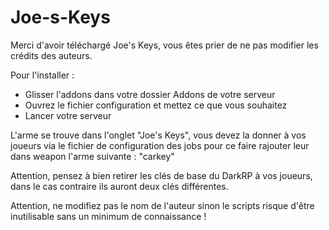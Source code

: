 # Joe-s-Keys

Merci d'avoir téléchargé Joe's Keys, vous êtes prier de ne pas modifier les crédits des auteurs.

Pour l'installer :

- Glisser l'addons dans votre dossier Addons de votre serveur
- Ouvrez le fichier configuration et mettez ce que vous souhaitez
- Lancer votre serveur


L'arme se trouve dans l'onglet "Joe's Keys", vous devez la donner à vos joueurs via le fichier de configuration des jobs pour ce faire rajouter leur dans weapon l'arme suivante : "carkey"

Attention, pensez à bien retirer les clés de base du DarkRP à vos joueurs, dans le cas contraire ils auront deux clés différentes.

Attention, ne modifiez pas le nom de l'auteur sinon le scripts risque d'être inutilisable sans un minimum de connaissance !
